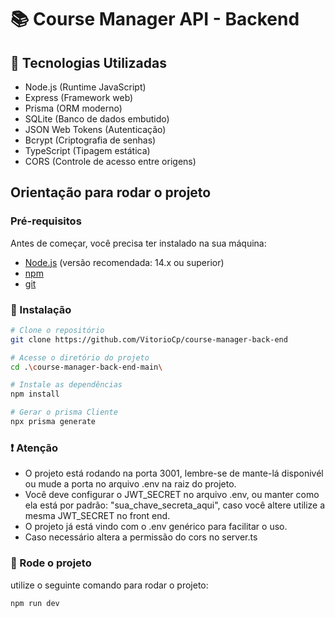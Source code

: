 # 📚 Course Manager API - Backend

## 🚀 Tecnologias Utilizadas
- Node.js (Runtime JavaScript)
- Express (Framework web)
- Prisma (ORM moderno)
- SQLite (Banco de dados embutido)
- JSON Web Tokens (Autenticação)
- Bcrypt (Criptografia de senhas)
- TypeScript (Tipagem estática)
- CORS (Controle de acesso entre origens)

## Orientação para rodar o projeto

### Pré-requisitos

Antes de começar, você precisa ter instalado na sua máquina:

- [Node.js](https://nodejs.org/) (versão recomendada: 14.x ou superior)
- [npm](https://www.npmjs.com/)
- [git](https://git-scm.com/downloads)

### 🔧 Instalação

```bash
# Clone o repositório
git clone https://github.com/VitorioCp/course-manager-back-end

# Acesse o diretório do projeto
cd .\course-manager-back-end-main\

# Instale as dependências
npm install

# Gerar o prisma Cliente
npx prisma generate
```
### ❗ Atenção

- O projeto está rodando na porta 3001, lembre-se de mante-lá disponivél ou mude a porta no arquivo .env na raiz do projeto.
- Você deve configurar o JWT_SECRET no arquivo .env, ou manter como ela está por padrão: "sua_chave_secreta_aqui", caso você altere utilize a mesma JWT_SECRET no front end.
- O projeto já está vindo com o .env genérico para facilitar o uso.
- Caso necessário altera a permissão do cors no server.ts

### 🚗 Rode o projeto
utilize o seguinte comando para rodar o projeto:

```bash
npm run dev
```
